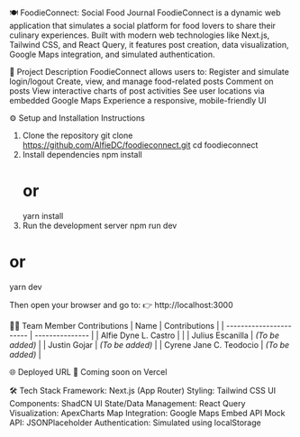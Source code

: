 🍽️ FoodieConnect: Social Food Journal
FoodieConnect is a dynamic web application that simulates a social platform for food lovers to share their culinary experiences. Built with modern web technologies like Next.js, Tailwind CSS, and React Query, it features post creation, data visualization, Google Maps integration, and simulated authentication.

📌 Project Description
FoodieConnect allows users to:
    Register and simulate login/logout
    Create, view, and manage food-related posts
    Comment on posts
    View interactive charts of post activities
    See user locations via embedded Google Maps
    Experience a responsive, mobile-friendly UI

⚙️ Setup and Installation Instructions
1. Clone the repository
   git clone https://github.com/AlfieDC/foodieconnect.git
    cd foodieconnect
2. Install dependencies
   npm install
    # or
    yarn install
3. Run the development server
npm run dev
# or
yarn dev

Then open your browser and go to:
👉 http://localhost:3000

👨‍💻 Team Member Contributions
| Name                    | Contributions   |
| ----------------------- | --------------- |
| Alfie Dyne L. Castro    |                 |
| Julius Escanilla        | *(To be added)* |
| Justin Gojar            | *(To be added)* |
| Cyrene Jane C. Teodocio | *(To be added)* |

🌐 Deployed URL
🔗 Coming soon on Vercel

🛠️ Tech Stack
Framework: Next.js (App Router)
Styling: Tailwind CSS
UI Components: ShadCN UI
State/Data Management: React Query
Visualization: ApexCharts
Map Integration: Google Maps Embed API
Mock API: JSONPlaceholder
Authentication: Simulated using localStorage
